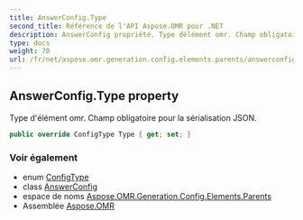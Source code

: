 ```yaml
---
title: AnswerConfig.Type
second_title: Référence de l'API Aspose.OMR pour .NET
description: AnswerConfig propriété. Type délément omr. Champ obligatoire pour la sérialisation JSON.
type: docs
weight: 70
url: /fr/net/aspose.omr.generation.config.elements.parents/answerconfig/type/
---
```

## AnswerConfig.Type property

Type d'élément omr. Champ obligatoire pour la sérialisation JSON.

```csharp
public override ConfigType Type { get; set; }
```

### Voir également

* enum [ConfigType](../../../aspose.omr.generation.config.enums/configtype/)
* class [AnswerConfig](../)
* espace de noms [Aspose.OMR.Generation.Config.Elements.Parents](../../answerconfig/)
* Assemblée [Aspose.OMR](../../../)


